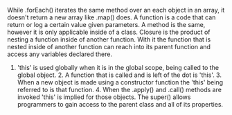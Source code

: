While .forEach() iterates the same method over an each object in an array, it doesn't return a new array like .map() does.
 A function is a code that can return or log a certain value given parameters. A method is the same, however it is only applicable inside of a class.
 Closure is the product of nesting a function inside of another function. With it the function that is nested inside of another function can reach into its parent function and access any variables declared there.
 1. 'this' is used globally when it is in the global scope, being called to the global object. 2. A function that is called and is left of the dot is 'this'. 3. When a new object is made using a constructor function the 'this' being referred to is that function. 4. When the .apply() and .call() methods are invoked 'this' is implied for those objects. 
 The super() allows programmers to gain access to the parent class and all of its properties.